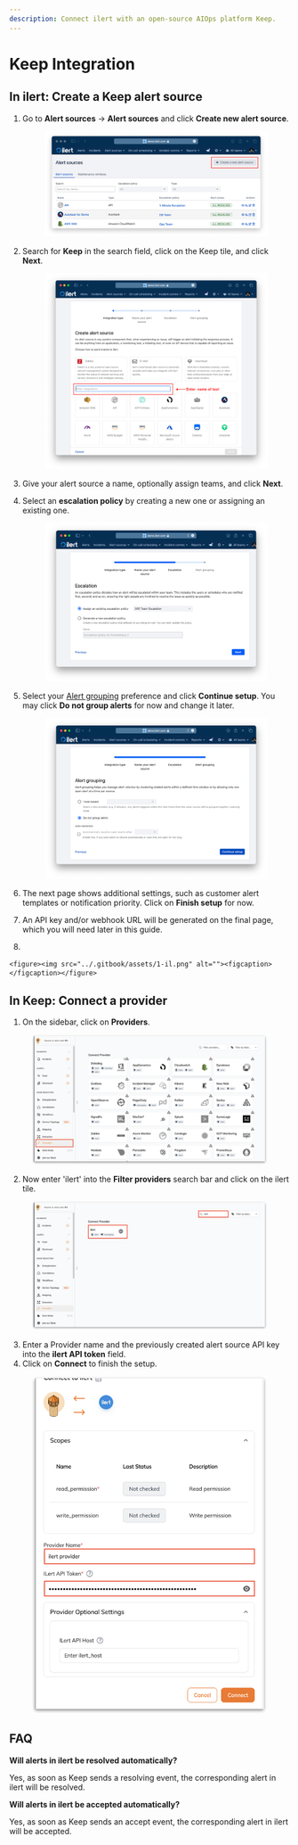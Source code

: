 ```yaml
---
description: Connect ilert with an open-source AIOps platform Keep.
---
```


# Keep Integration

## In ilert: Create a Keep alert source <a href="#create-alarm-source" id="create-alarm-source"></a>

1.  Go to **Alert sources** -> **Alert sources** and click **Create new alert source**.

    <figure><img src="../.gitbook/assets/Screenshot 2023-08-28 at 10.21.10.png" alt=""><figcaption></figcaption></figure>
2.  Search for **Keep** in the search field, click on the Keep tile, and click **Next**.&#x20;

    <figure><img src="../.gitbook/assets/Screenshot 2023-08-28 at 10.24.23.png" alt=""><figcaption></figcaption></figure>
3. Give your alert source a name, optionally assign teams, and click **Next**.
4.  Select an **escalation policy** by creating a new one or assigning an existing one.

    <figure><img src="../.gitbook/assets/Screenshot 2023-08-28 at 11.37.47.png" alt=""><figcaption></figcaption></figure>
5.  Select your [Alert grouping](../alerting/alert-sources.md#alert-grouping) preference and click **Continue setup**. You may click **Do not group alerts** for now and change it later.&#x20;

    <figure><img src="../.gitbook/assets/Screenshot 2023-08-28 at 11.38.24.png" alt=""><figcaption></figcaption></figure>
6. The next page shows additional settings, such as customer alert templates or notification priority. Click on **Finish setup** for now.
7. An API key and/or webhook URL will be generated on the final page, which you will need later in this guide.
8.

    <figure><img src="../.gitbook/assets/1-il.png" alt=""><figcaption></figcaption></figure>

## In Keep: Connect a provider

1. On the sidebar, click on **Providers**.

<figure><img src="../.gitbook/assets/1 (13).png" alt="" width="563"><figcaption></figcaption></figure>

2. Now enter 'ilert' into the **Filter providers** search bar and click on the ilert tile.

<figure><img src="../.gitbook/assets/2 (11).png" alt="" width="563"><figcaption></figcaption></figure>

3. Enter a Provider name and the previously created alert source API key into the **ilert API token** field.
4. Click on **Connect** to finish the setup.

<figure><img src="../.gitbook/assets/3 (10).png" alt="" width="563"><figcaption></figcaption></figure>

## FAQ <a href="#faq" id="faq"></a>

**Will alerts in ilert be resolved automatically?**

Yes, as soon as Keep sends a resolving event, the corresponding alert in ilert will be resolved.

**Will alerts in ilert be accepted automatically?**

Yes, as soon as Keep sends an accept event, the corresponding alert in ilert will be accepted.
